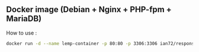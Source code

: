 Docker image (Debian + Nginx + PHP-fpm + MariaDB)
--

How to use :

```sh
docker run -d --name lemp-container -p 80:80 -p 3306:3306 ian72/responsi-praktekcloud-lemp
```
